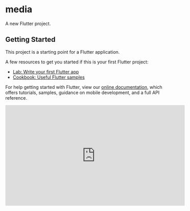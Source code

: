 # media

A new Flutter project.

## Getting Started

This project is a starting point for a Flutter application.

A few resources to get you started if this is your first Flutter project:

- [Lab: Write your first Flutter app](https://flutter.dev/docs/get-started/codelab)
- [Cookbook: Useful Flutter samples](https://flutter.dev/docs/cookbook)

For help getting started with Flutter, view our
[online documentation](https://flutter.dev/docs), which offers tutorials,
samples, guidance on mobile development, and a full API reference.

<iframe width="560" height="315" src="https://www.youtube.com/embed/UcFbLKPNkU8" frameborder="0" allow="accelerometer; autoplay; encrypted-media; gyroscope; picture-in-picture" allowfullscreen></iframe>
